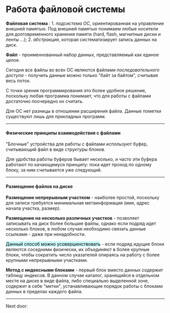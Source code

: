 # Работа файловой системы

**Файловая система** :
	1. *подсистема ОС*, ориентированная на управление внешней памятью. Под внешней памятью понимаем любые носители для долговременного хранения памяти (hard, flash, магнитные диски и ленты ...); 
	2. *абстракция*, которая систематизирует запись данных на диск. 

**Файл** - проименнованный набор данных, представляемый как единое целое.

Сегодня все файлы во всех ОС являются файлами *последовательного доступа* - получить данные можно только "байт за байтом", считывая весь поток. 

С точки зрения программирования это более удобное решение, поскольку любая программа понимает, что для работы с файлами достаточно поочередно их считать. 

Для ОС нет разницы в отношении расширения файла. Данные пометки существуют лишь для прикладных программ.

---
#### Физические принципы взаимодействия с файлами

"Блочные" устройства для работы с файлами используют буфер, считывающий файл в виде структуры блоков. 

Для удобства работы буферов бывает несколько, и часто эти буфера работают по качающемуся принципу: пока идет проход по одному блоку, за ним считывается уже следующий. 

---
#### Размещение файлов на диске

**Размещение непрерывным участком** - наиболее простой, поскольку для записи требуется минимальная метаинформация (имя, адрес начала участка, размер). 

**Размещение на несколько различных участков** - позволяет записывать на диск более большие файлы, однако если подряд идет несколько блоков, в любом случае необходимо связать данные ссылками - даже при ненадобности. 

<mark style="background: #ABF7F7A6;">Данный способ можно усовершенствовать</mark> - если подряд идущие блоки являются соседними физически, их объединяют в более крупные блоки, чтобы сократить число указателей опираясь на работу с более крупными непрерывными участками.

**Метод с индексными блоками** - первый блок вместо данных содержит таблицу индексов.
В данном случае каталог, хранящийся в отдельном месте на диске в виде файла, либо специально выделенной зоне, содержит в себе "метки", устанавливающие порядок работы с блоками данных в пределах каждого файла. 

---

Next door: 